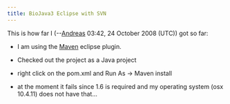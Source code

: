 ```yaml
---
title: BioJava3 Eclipse with SVN
---
```


This is how far I (--[Andreas](User:Andreas "wikilink") 03:42, 24
October 2008 (UTC)) got so far:

-   I am using the [Maven](http://maven.apache.org/eclipse-plugin.html)
    eclipse plugin.

<!-- -->

-   Checked out the project as a Java project

<!-- -->

-   right click on the pom.xml and Run As -\> Maven install

<!-- -->

-   at the moment it fails since 1.6 is required and my operating system
    (osx 10.4.11) does not have that...

